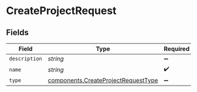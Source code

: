 # CreateProjectRequest


## Fields

| Field                                                                                      | Type                                                                                       | Required                                                                                   | Description                                                                                |
| ------------------------------------------------------------------------------------------ | ------------------------------------------------------------------------------------------ | ------------------------------------------------------------------------------------------ | ------------------------------------------------------------------------------------------ |
| `description`                                                                              | *string*                                                                                   | :heavy_minus_sign:                                                                         | N/A                                                                                        |
| `name`                                                                                     | *string*                                                                                   | :heavy_check_mark:                                                                         | N/A                                                                                        |
| `type`                                                                                     | [components.CreateProjectRequestType](../../models/components/createprojectrequesttype.md) | :heavy_minus_sign:                                                                         | N/A                                                                                        |